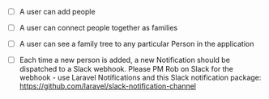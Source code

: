 


- [ ] A user can add people
- [ ] A user can connect people together as families
- [ ] A user can see a family tree to any particular Person in the application
- [ ] Each time a new person is added, a new Notification should be dispatched to a Slack webhook. Please PM Rob on Slack for the webhook - use Laravel Notifications and this Slack notification package: https://github.com/laravel/slack-notification-channel

